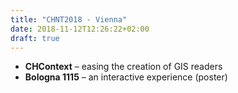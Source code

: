 ```yaml
---
title: "CHNT2018 - Vienna"
date: 2018-11-12T12:26:22+02:00
draft: true
---
```


* **CHContext** – easing the creation of GIS readers
* **Bologna 1115** – an interactive experience (poster)
